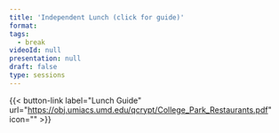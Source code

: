 ```yaml
---
title: 'Independent Lunch (click for guide)'
format: 
tags:
  - break
videoId: null
presentation: null
draft: false
type: sessions
---
```

{{< button-link label="Lunch Guide" url="https://obj.umiacs.umd.edu/qcrypt/College_Park_Restaurants.pdf" icon="" >}}